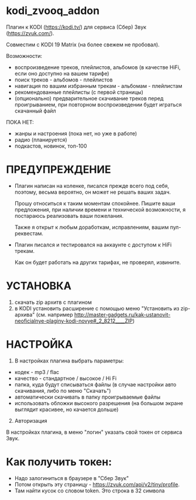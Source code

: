 # kodi_zvooq_addon
Плагин к KODI (https://kodi.tv/) для сервиса (Сбер) Звук (https://zvuk.com/).

Совместим с KODI 19 Matrix (на более свежем не пробовал).


Возможности:
- воспроизведение треков, плейлистов, альбомов (в качестве HiFi, если оно доступно на вашем тарифе)
- поиск треков - альбомов - плейлистов
- навигация по вашим избранным трекам - альбомам - плейлистам
- рекомендованные плейлисты (с первой страницы)
- (опционально) предварительное скачивание треков перед проигрыванием, при повторном воспроизведении будет играться скачанный файл

ПОКА НЕТ:
- жанры и настроения (пока нет, но уже в работе)
- радио (планируется)
- подкастов, новинок, топ-100 


ПРЕДУПРЕЖДЕНИЕ
==========

- Плагин написан на коленке, писался прежде всего под себя, поэтому, весьма вероятно, он может не решать ваших задач.

  Прошу относиться к таким моментам спокойнее. Пишите ваши предложения, при наличии времени и технической возможности,
  я постараюсь реализовать ваши пожелания.
  
  Также я открыт к любым доработкам, исправлениям, вашим пул-реквестам.
  
- Плагин писался и тестировался на аккаунте с доступом к HiFi трекам.
  
  Как он будет работать на других тарифах, не проверял, извините.

УСТАНОВКА
==========

1) скачать zip архитв с плагином
2) в KODI установить расширение с помощью меню "Установить из zip-архива" (см. например http://master-gadgets.ru/kak-ustanovit-neoficialnye-plaginy-kodi-novye#_2_8212____ZIP)

НАСТРОЙКА
==========

1) В настройках плагина выбрать параметры:
- кодек - mp3 / flac
- качество - стандартное / высокое / Hi Fi
- папка, куда будут списываться файлы (в случае настройки авто скачивания, либо по меню "Скачать")
- автоматически скачивать в папку проигрываемые файлы
- использовать обложки высокого разрешения (на большом экране выглядит красивее, но качается дольше)
2) Авторизация

В настройках плагина, в меню "логин" указать свой токен от сервиса Звук.

Как получить токен:
===================
- Надо залогиниться в браузере в "Сбер Звук"
- Потом открыть эту страницу - https://zvuk.com/api/v2/tiny/profile.
- Там найти кусок со словом token. Это строка в 32 символа

